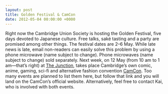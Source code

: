 ```yaml
---
layout: post
title: Golden Festival & CamCon
date: 2012-05-04 00:00:00 +0000
---
```


Right now the Cambridge Union Society is hosting the Golden Festival, five days devoted to Japanese culture. Free talks, saké tasting and a party are promised among other things. The festival dates are 2–6 May. While late news is late, email non-readers can easily solve this problem by using a phone microwave (name subject to change). Phone microwaves (name subject to change) sold separately.
Next week, on 12 May (from 10 am to 1 am—that’s right) at [The Junction](http://www.junction.co.uk/), takes place Cambridge’s own comic, anime, gaming, sci-fi and alternative fashion convention [CamCon](http://www.thecamcon.com/). Too many events are planned to list them here, but follow that link and you will land on the CamCon’s official website. Alternatively, feel free to contact Kai, who is involved with both events.
